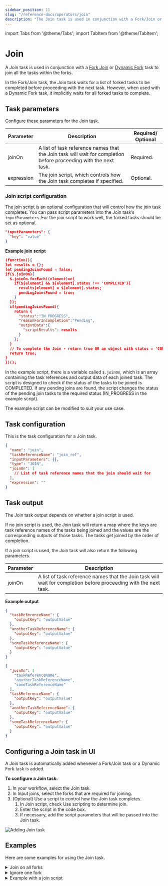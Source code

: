 ```yaml
---
sidebar_position: 11
slug: "/reference-docs/operators/join"
description: "The Join task is used in conjunction with a Fork/Join or Dynamic Fork task to join the forked tasks before proceeding to the next task."
---
```


import Tabs from '@theme/Tabs';
import TabItem from '@theme/TabItem';

# Join 

A Join task is used in conjunction with a [Fork Join](https://orkes.io/content/reference-docs/operators/fork-join) or [Dynamic Fork](https://orkes.io/content/reference-docs/operators/dynamic-fork) task to join all the tasks within the forks.

In the Fork/Join task, the Join task waits for a list of forked tasks to be completed before proceeding with the next task. However, when used with a Dynamic Fork task, it implicitly waits for all forked tasks to complete.

## Task parameters
Configure these parameters for the Join task.

| Parameter     | Description                                                                                                                                                                                                | Required/ Optional |
| ------------- | ---------------------------------------------------------------------------------------------------------------------------------------------------------------------------------------------------------- | ------------- |
| joinOn | A list of task reference names that the Join task will wait for completion before proceeding with the next task. | Required. |
| expression | The join script, which controls how the Join task completes if specified. | Optional. |


### Join script configuration
The join script is an optional configuration that will control how the join task completes. You can pass script parameters into the Join task’s `inputParameters`. For the join script to work well, the forked tasks should be set as optional.

``` json
"inputParameters": {
  "key": "value"
}
```

**Example join script**
``` json
(function(){
let results = {};
let pendingJoinsFound = false;
if($.joinOn){
  $.joinOn.forEach((element)=>{
    if($[element] && $[element].status !== 'COMPLETED'){
      results[element] = $[element].status;
      pendingJoinsFound = true;
    }
  });
  if(pendingJoinsFound){
    return {
      "status":"IN_PROGRESS",
      "reasonForIncompletion":"Pending",
      "outputData":{
        "scriptResults": results
      }
    };
  }
  // To complete the Join - return true OR an object with status = 'COMPLETED' like above.
  return true;
}
})();
```

In the example script, there is a variable called `$.joinOn`, which is an array containing the task references and output data of each joined task. The script is designed to check if the status of the tasks to be joined is COMPLETED.  If any pending joins are found, the script changes the status of the pending join tasks to the required status (IN_PROGRESS in the example script).

The example script can be modified to suit your use case.


## Task configuration
This is the task configuration for a Join task.


```json
{
  "name": "join",
  "taskReferenceName": "join_ref",
  "inputParameters": {},
  "type": "JOIN",
  "joinOn": [
    // List of task reference names that the join should wait for
  ],
  "expression": ""
}
```

## Task output
The Join task output depends on whether a join script is used.

If no join script is used, the Join task will return a map where the keys are task reference names of the tasks being joined and the values are the corresponding outputs of those tasks. The tasks get joined by the order of completion.

If a join script is used, the Join task will also return the following parameters.

| Parameter     | Description                                                       |
| ------------- | ----------------------------------------------------------------- |
| joinOn | A list of task reference names that the Join task will wait for completion before proceeding with the next task. |

**Example output**

<Tabs>
<TabItem value="no script" label="with no join script">

```json
{
  "taskReferenceName": {
    "outputKey": "outputValue"
  },
  "anotherTaskReferenceName": {
    "outputKey": "outputValue"
  },
  "someTaskReferenceName": {
    "outputKey": "outputValue"
  }
}
```

</TabItem>
<TabItem value="script" label="with join script">

```json
{
  "joinOn": [
    "taskReferenceName",
    "anotherTaskReferenceName",
    "someTaskReferenceName"
  ],
  "taskReferenceName": {
    "outputKey": "outputValue"
  },
  "anotherTaskReferenceName": {
    "outputKey": "outputValue"
  },
  "someTaskReferenceName": {
    "outputKey": "outputValue"
  }
}
```

</TabItem>
</Tabs>

## Configuring a Join task in UI
A Join task is automatically added whenever a Fork/Join task or a Dynamic Fork task is added.

**To configure a Join task:**
1. In your workflow, select the Join task.
2. In Input joins, select the forks that are required for joining.
3. (Optional) Use a script to control how the Join task completes. 
    1. In Join script, check Use scripting to determine join.
    2. Enter the script in the code box.
    3. If necessary, add the script parameters that will be passed into the Join task.

<p><img src="/content/img/ui-guide-join-task.png" alt="Adding Join task" /></p>

## Examples
Here are some examples for using the Join task.

<details><summary>Join on all forks
</summary>
<p>

In this example, the Join task waits for all forks to complete. The task will wait for the completion of `my_task_ref_1` and `my_task_ref_2` as specified by the `joinOn` attribute.

```json
// Join task definition

{
  "name": "join_task",
  "taskReferenceName": "my_join_task_ref",
  "type": "JOIN",
  "joinOn": [
    "my_task_ref_1",
    "my_task_ref_2"
  ]
}
```
</p>
</details>

<details><summary>Ignore one fork</summary>
<p>

In this example, the Fork task spawns three tasks, an email_notification task, an sms_notification task, and a http_notification task. Email and SMS are usually the best-effort delivery systems. However, in the case of an HTTP-based notification, you get a return code, and you can retry until it succeeds or eventually give up.

When you set up a notification workflow, you may decide to continue after sending an email and SMS notification. In that case, you can choose to joinOn those specific tasks only. Meanwhile, the http_notification task will continue to execute but will not block the rest of the workflow from proceeding.


```json
// task definitions

[
  {
    "name": "fork_join",
    "taskReferenceName": "my_fork_join_ref",
    "type": "FORK_JOIN",
    "forkTasks": [
      [
        {
          "name": "email_notification",
          "taskReferenceName": "email_notification_ref",
          "type": "SIMPLE"
        }
      ],
      [
        {
          "name": "sms_notification",
          "taskReferenceName": "sms_notification_ref",
          "type": "SIMPLE"
        }
      ],
      [
        {
          "name": "http_notification",
          "taskReferenceName": "http_notification_ref",
          "type": "SIMPLE"
        }
      ]
    ]
  },
  {
    "name": "notification_join",
    "taskReferenceName": "notification_join_ref",
    "type": "JOIN",
    "joinOn": [
      "email_notification_ref",
      "sms_notification_ref"
    ]
  }
]
```

This is the output of notification_join. The output is a map, where the keys are the reference names of tasks being joined and the corresponding values are the outputs of those tasks.

```json
// Join task output

{
  "email_notification_ref": {
    "email_sent_at": "2021-11-06T07:37:17+0000",
    "email_sent_to": "test@example.com"
  },
  "sms_notification_ref": {
    "sms_sent_at": "2021-11-06T07:37:17+0129",
    "sms_sent_to": "+1-xxx-xxx-xxxx"
  }
}
```
</p>
</details>

<details><summary>Example with a join script</summary>

Consider a Fork/Join task with two forks, each containing a sub-workflow.

<p align="center"><img src="/content/img/join-task-example-using-script.png" alt="Join task example" width="70%"
                       height="auto"/></p>

Both forked tasks are marked as optional and the Join task is joined using the following join script.


```javascript
(function(){
  let results = {};
  let pendingJoinsFound = false;
  if($.joinOn){
    $.joinOn.forEach((element)=>{
      if($[element] && $[element].status !== 'COMPLETED'){
        results[element] = $[element].status;
        pendingJoinsFound = true;
      }
    });
    if(pendingJoinsFound){
      return {
        "status":"IN_PROGRESS",
        "reasonForIncompletion":"Pending",
        "outputData":{
          "scriptResults": results
        }
      };
    }
    return true;   // To complete the join, return true OR an object with status = 'COMPLETED' like above.
  }
})();
```
This script ensures that the Join task is completed only if all the forks are completed. If any pending joins are found, the script will return the Join task status to IN_PROGRESS. Only after the forked tasks are completed, then the script will complete the Join task.

If the workflow is run, you can see that the join has not been completed and is waiting for the second fork to complete. Based on the script, the join task will remain in the in-progress state until the pending joins are completed.

<p align="center"><img src="/content/img/join-task-in-progress-state.png" alt="Join task not completed and returned to in progress state" width="80%"
                       height="auto"/></p>

The join task is completed after the issue with the second forked task is fixed.

<p align="center"><img src="/content/img/join-task-completed-state.png" alt="Join task completed" width="60%"
                       height="auto"/></p>

</details>
